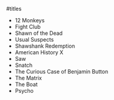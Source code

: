 #titles

- 12 Monkeys
- Fight Club
- Shawn of the Dead
- Usual Suspects
- Shawshank Redemption
- American History X
- Saw
- Snatch
- The Curious Case of Benjamin Button
- The Matrix
- The Boat
- Psycho
